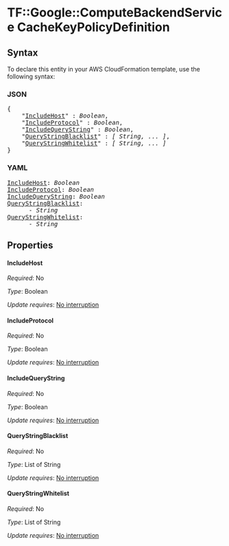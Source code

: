 # TF::Google::ComputeBackendService CacheKeyPolicyDefinition

## Syntax

To declare this entity in your AWS CloudFormation template, use the following syntax:

### JSON

<pre>
{
    "<a href="#includehost" title="IncludeHost">IncludeHost</a>" : <i>Boolean</i>,
    "<a href="#includeprotocol" title="IncludeProtocol">IncludeProtocol</a>" : <i>Boolean</i>,
    "<a href="#includequerystring" title="IncludeQueryString">IncludeQueryString</a>" : <i>Boolean</i>,
    "<a href="#querystringblacklist" title="QueryStringBlacklist">QueryStringBlacklist</a>" : <i>[ String, ... ]</i>,
    "<a href="#querystringwhitelist" title="QueryStringWhitelist">QueryStringWhitelist</a>" : <i>[ String, ... ]</i>
}
</pre>

### YAML

<pre>
<a href="#includehost" title="IncludeHost">IncludeHost</a>: <i>Boolean</i>
<a href="#includeprotocol" title="IncludeProtocol">IncludeProtocol</a>: <i>Boolean</i>
<a href="#includequerystring" title="IncludeQueryString">IncludeQueryString</a>: <i>Boolean</i>
<a href="#querystringblacklist" title="QueryStringBlacklist">QueryStringBlacklist</a>: <i>
      - String</i>
<a href="#querystringwhitelist" title="QueryStringWhitelist">QueryStringWhitelist</a>: <i>
      - String</i>
</pre>

## Properties

#### IncludeHost

_Required_: No

_Type_: Boolean

_Update requires_: [No interruption](https://docs.aws.amazon.com/AWSCloudFormation/latest/UserGuide/using-cfn-updating-stacks-update-behaviors.html#update-no-interrupt)

#### IncludeProtocol

_Required_: No

_Type_: Boolean

_Update requires_: [No interruption](https://docs.aws.amazon.com/AWSCloudFormation/latest/UserGuide/using-cfn-updating-stacks-update-behaviors.html#update-no-interrupt)

#### IncludeQueryString

_Required_: No

_Type_: Boolean

_Update requires_: [No interruption](https://docs.aws.amazon.com/AWSCloudFormation/latest/UserGuide/using-cfn-updating-stacks-update-behaviors.html#update-no-interrupt)

#### QueryStringBlacklist

_Required_: No

_Type_: List of String

_Update requires_: [No interruption](https://docs.aws.amazon.com/AWSCloudFormation/latest/UserGuide/using-cfn-updating-stacks-update-behaviors.html#update-no-interrupt)

#### QueryStringWhitelist

_Required_: No

_Type_: List of String

_Update requires_: [No interruption](https://docs.aws.amazon.com/AWSCloudFormation/latest/UserGuide/using-cfn-updating-stacks-update-behaviors.html#update-no-interrupt)


